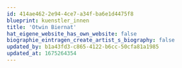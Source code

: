 ```yaml
---
id: 414ae462-2e94-4ce7-a34f-ba6e1d4475f8
blueprint: kuenstler_innen
title: 'Otwin Biernat'
hat_eigene_website_has_own_website: false
biographie_eintragen_create_artist_s_biography: false
updated_by: b1a43fd3-c865-4122-b6cc-50cfa81a1985
updated_at: 1675264354
---
```

